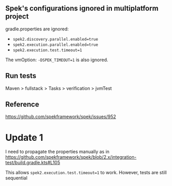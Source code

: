 ## Spek's configurations ignored in multiplatform project

gradle.properties are ignored:

* `spek2.discovery.parallel.enabled=true`
* `spek2.execution.parallel.enabled=true`
* `spek2.execution.test.timeout=1`

The vmOption: `-DSPEK_TIMEOUT=1` is also ignored.

## Run tests

Maven > fullstack > Tasks > verification > jvmTest

## Reference 

https://github.com/spekframework/spek/issues/952

# Update 1

I need to propagate the properties manually as in
https://github.com/spekframework/spek/blob/2.x/integration-test/build.gradle.kts#L105

This allows `spek2.execution.test.timeout=1` to work. However, tests are still sequential